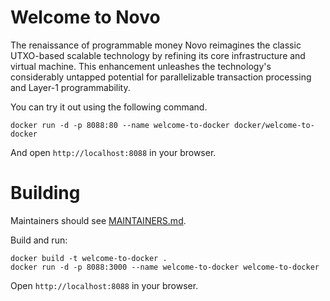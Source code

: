 # Welcome to Novo

The renaissance of programmable money
Novo reimagines the classic UTXO-based scalable technology by refining its core infrastructure and virtual machine. This enhancement unleashes the technology's considerably untapped potential for parallelizable transaction processing and Layer-1 programmability.

You can try it out using the following command.

```
docker run -d -p 8088:80 --name welcome-to-docker docker/welcome-to-docker
```
And open `http://localhost:8088` in your browser.

# Building

Maintainers should see [MAINTAINERS.md](MAINTAINERS.md).

Build and run:
```
docker build -t welcome-to-docker . 
docker run -d -p 8088:3000 --name welcome-to-docker welcome-to-docker
```
Open `http://localhost:8088` in your browser.
